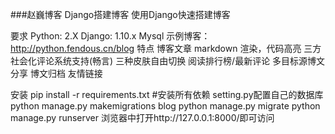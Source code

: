 ###赵巍博客
Django搭建博客
使用Django快速搭建博客

要求
Python: 2.X
Django: 1.10.x
Mysql
示例博客：http://python.fendous.cn/blog
特点
博客文章 markdown 渲染，代码高亮
三方社会化评论系统支持(畅言)
三种皮肤自由切换
阅读排行榜/最新评论
多目标源博文分享
博文归档
友情链接

安装
pip install -r requirements.txt  #安装所有依赖
setting.py配置自己的数据库
python manage.py makemigrations blog
python manage.py migrate
python manage.py runserver
浏览器中打开http://127.0.0.1:8000/即可访问
